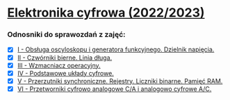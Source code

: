 # [Elektronika cyfrowa (2022/2023)](https://spe.if.uj.edu.pl/web/spe-if/cwiczenia)

### Odnosniki do sprawozdań z zajęć: 
- [x] [I - Obsługa oscyloskopu i generatora funkcyjnego. Dzielnik napięcia.](Sprawozdanie_I/)
- [x] [II - Czwórniki bierne. Linia długa.](Sprawozdanie_II/)
- [x] [III - Wzmacniacz operacyjny.](Sprawozdanie_III/)
- [x] [IV - Podstawowe układy cyfrowe.](Sprawozdanie_IV/)
- [x] [V - Przerzutniki synchroniczne. Rejestry. Liczniki binarne. Pamięć RAM. ](Sprawozdanie_V/)
- [x] [VI - Przetworniki cyfrowo analogowe C/A i analogowo cyfrowe A/C.](Sprawozdanie_VI/)